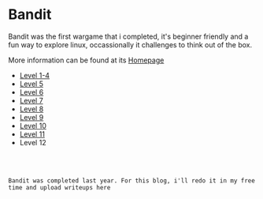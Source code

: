 # Bandit 

Bandit was the first wargame that i completed, it's beginner friendly and a fun way to explore linux, occassionally it challenges to think out of the box.

More information can be found at its [Homepage](https://overthewire.org/wargames/bandit/)

- [Level 1-4](./Level1-4.md)
- [Level 5](./Level5.md)
- [Level 6](./Level6.md)
- [Level 7](./Level7.md)
- [Level 8](./Level8.md)
- [Level 9](./Level9.md)
- [Level 10](./Level10.md)
- [Level 11](./Level11.md)
- Level 12









<br/>
<br/>


```
Bandit was completed last year. For this blog, i'll redo it in my free time and upload writeups here
```
